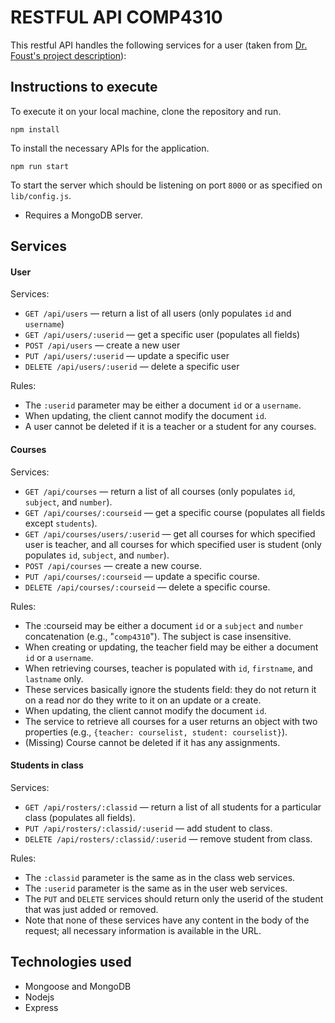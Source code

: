 # RESTFUL API COMP4310

This restful API handles the following services for a user (taken from [Dr. Foust's project description](https://cs.harding.edu/gfoust/classes/comp4310/projects/api)):

## Instructions to execute
To execute it on your local machine, clone the repository and run.
```
npm install
```
To install the necessary APIs for the application.
```
npm run start
```
To start the server which should be listening on port `8000` or as specified on `lib/config.js`.
- Requires a MongoDB server.

## Services

#### User

Services:

- `GET /api/users` — return a list of all users (only populates `id` and `username`)
- `GET /api/users/:userid` — get a specific user (populates all fields)
- `POST /api/users` — create a new user
- `PUT /api/users/:userid` — update a specific user
- `DELETE /api/users/:userid` — delete a specific user

Rules:

- The `:userid` parameter may be either a document `id` or a `username`.
- When updating, the client cannot modify the document `id`.
- A user cannot be deleted if it is a teacher or a student for any courses.

#### Courses

Services:

- `GET /api/courses` — return a list of all courses (only populates `id`, `subject`, and `number`).
- `GET /api/courses/:courseid` — get a specific course (populates all fields except `students`).
- `GET /api/courses/users/:userid` — get all courses for which specified user is teacher, and all courses for which specified user is student (only populates `id`, `subject`, and `number`).
- `POST /api/courses` — create a new course.
- `PUT /api/courses/:courseid` — update a specific course.
- `DELETE /api/courses/:courseid` — delete a specific course.

Rules:

- The :courseid may be either a document `id` or a `subject` and `number` concatenation (e.g., "`comp4310`"). The subject is case insensitive.
- When creating or updating, the teacher field may be either a document `id` or a `username`.
- When retrieving courses, teacher is populated with `id`, `firstname`, and `lastname` only.
- These services basically ignore the students field: they do not return it on a read nor do they write to it on an update or a create.
- When updating, the client cannot modify the document `id`.
- The service to retrieve all courses for a user returns an object with two properties (e.g., `{teacher: courselist, student: courselist}`).
- (Missing) Course cannot be deleted if it has any assignments.

#### Students in class

Services:

- `GET /api/rosters/:classid` — return a list of all students for a particular class (populates all fields).
- `PUT /api/rosters/:classid/:userid` — add student to class.
- `DELETE /api/rosters/:classid/:userid` — remove student from class.

Rules:

- The `:classid` parameter is the same as in the class web services.
- The `:userid` parameter is the same as in the user web services.
- The `PUT` and `DELETE` services should return only the userid of the student that was just added or removed.
- Note that none of these services have any content in the body of the request; all necessary information is available in the URL.

## Technologies used

- Mongoose and MongoDB
- Nodejs
- Express
